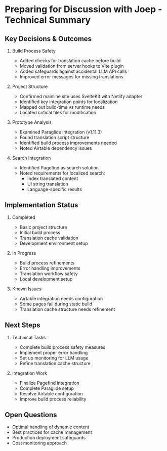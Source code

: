# Preparing for Discussion with Joep - Technical Summary

## Key Decisions & Outcomes

1. Build Process Safety
   - Added checks for translation cache before build
   - Moved validation from server hooks to Vite plugin
   - Added safeguards against accidental LLM API calls
   - Improved error messages for missing translations

2. Project Structure
   - Confirmed mainline site uses SvelteKit with Netlify adapter
   - Identified key integration points for localization
   - Mapped out build-time vs runtime needs
   - Located critical files for modification

3. Prototype Analysis
   - Examined Paraglide integration (v1.11.3)
   - Found translation script structure
   - Identified build process improvements needed
   - Noted Airtable dependency issues

4. Search Integration
   - Identified Pagefind as search solution
   - Noted requirements for localized search:
     - Index translated content
     - UI string translation
     - Language-specific results

## Implementation Status

1. Completed
   - Basic project structure
   - Initial build process
   - Translation cache validation
   - Development environment setup

2. In Progress
   - Build process refinements
   - Error handling improvements
   - Translation workflow safety
   - Local development setup

3. Known Issues
   - Airtable integration needs configuration
   - Some pages fail during static build
   - Translation cache structure needs refinement

## Next Steps

1. Technical Tasks
   - Complete build process safety measures
   - Implement proper error handling
   - Set up monitoring for LLM usage
   - Refine translation cache structure

2. Integration Work
   - Finalize Pagefind integration
   - Complete Paraglide setup
   - Resolve Airtable configuration
   - Improve build process reliability

## Open Questions
- Optimal handling of dynamic content
- Best practices for cache management
- Production deployment safeguards
- Cost monitoring approach